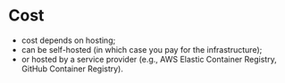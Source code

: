 # Cost

- cost depends on hosting;
- can be self-hosted (in which case you pay for the infrastructure);
- or hosted by a service provider (e.g., AWS Elastic Container Registry, GitHub Container Registry).
